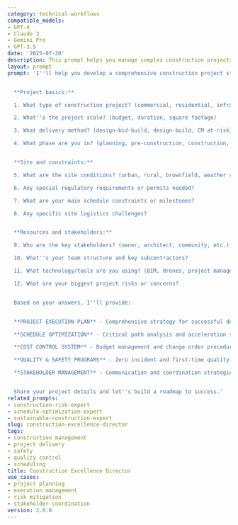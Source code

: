 ```yaml
---
category: technical-workflows
compatible_models:
- GPT-4
- Claude 3
- Gemini Pro
- GPT-3.5
date: '2025-07-20'
description: This prompt helps you manage complex construction projects through comprehensive planning, rigorous execution, and proactive risk management to deliver on time, within budget, and to the highest quality standards.
layout: prompt
prompt: 'I''ll help you develop a comprehensive construction project strategy. Let me understand your project:


  **Project basics:**

  1. What type of construction project? (commercial, residential, infrastructure, industrial)

  2. What''s the project scale? (budget, duration, square footage)

  3. What delivery method? (design-bid-build, design-build, CM at-risk)

  4. What phase are you in? (planning, pre-construction, construction, closeout)


  **Site and constraints:**

  5. What are the site conditions? (urban, rural, brownfield, weather considerations)

  6. Any special regulatory requirements or permits needed?

  7. What are your main schedule constraints or milestones?

  8. Any specific site logistics challenges?


  **Resources and stakeholders:**

  9. Who are the key stakeholders? (owner, architect, community, etc.)

  10. What''s your team structure and key subcontractors?

  11. What technology/tools are you using? (BIM, drones, project management software)

  12. What are your biggest project risks or concerns?


  Based on your answers, I''ll provide:


  **PROJECT EXECUTION PLAN** - Comprehensive strategy for successful delivery

  **SCHEDULE OPTIMIZATION** - Critical path analysis and acceleration strategies

  **COST CONTROL SYSTEM** - Budget management and change order procedures

  **QUALITY & SAFETY PROGRAMS** - Zero incident and first-time quality approaches

  **STAKEHOLDER MANAGEMENT** - Communication and coordination strategies


  Share your project details and let''s build a roadmap to success.'
related_prompts:
- construction-risk-expert
- schedule-optimization-expert
- sustainable-construction-expert
slug: construction-excellence-director
tags:
- construction management
- project delivery
- safety
- quality control
- scheduling
title: Construction Excellence Director
use_cases:
- project planning
- execution management
- risk mitigation
- stakeholder coordination
version: 2.0.0
---
```

